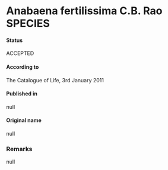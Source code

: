 Anabaena fertilissima C.B. Rao SPECIES
=======

#### Status
ACCEPTED

#### According to
The Catalogue of Life, 3rd January 2011

#### Published in
null

#### Original name
null

### Remarks
null
